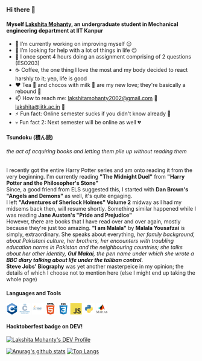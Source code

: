 ### Hi there 👋
#### Myself [Lakshita Mohanty](github.com/Lakshita2002), an undergraduate student in Mechanical engineering department at IIT Kanpur

- 🔭 I’m currently working on improving myself :relieved:
- 🤔 I’m looking for help with a lot of things in life :neutral_face:
- :cherry_blossom: I once spent 4 hours doing an assignment comprising of 2 questions (ESO203)
- :coffee: Coffee, the one thing I love the most and my body decided to react harshly to it; yep, life is good 
- :heart: Tea :tea: and chocos with milk :milk_glass: are my new love; they're basically a rebound :sneezing_face:
- 📫 How to reach me: lakshitamohanty2002@gmail.com :email: lakshita@iitk.ac.in :e-mail:
- ⚡ Fun fact: Online semester sucks if you didn't know already :slightly_smiling_face:
- 💀 Fun fact 2: Next semester will be online as well :broken_heart:

#### Tsundoku (積ん読) 
###### *the act of acquiring books and letting them pile up without reading them*
I recently got the entire Harry Potter series and am onto reading it from the very beginning. I'm currently reading **"The Midnight Duel"** from **"Harry Potter and the Philosopher's Stone"** <br>
Since, a good friend from ELS suggested this, I started with **Dan Brown's "Angels and Demons"** as well, it's quite engaging. <br>
I left **"Adventures of Sherlock Holmes" Volume 2** midway as I had my midsems back then, will resume shortly. Something similar happened while I was reading **Jane Austen's "Pride and Prejudice"** <br>
However, there are books that I have read over and over again, mostly because they're just too amazing. **"I am Malala"** by **Malala Yousafzai** is simply, extraordinary. She speaks about everything, _her family background, about Pakistani culture, her brothers, her encounters with troubling education norms in Pakistan and the neighbouring countries; she talks about her other identity, **Gul Makai**, the pen name under which she wrote a **BBC diary talking about life under the taliban control.**_ <br>
**Steve Jobs' Biography** was yet another masterpeice in my opinion; the details of which I choose not to mention here (else I might end up taking the whole page)

#### Languages and Tools
<code><img height="30" src = "https://raw.githubusercontent.com/github/explore/80688e429a7d4ef2fca1e82350fe8e3517d3494d/topics/cpp/cpp.png"></code>
<code><img height="30" src = "https://raw.githubusercontent.com/github/explore/80688e429a7d4ef2fca1e82350fe8e3517d3494d/topics/c/c.png"></code>
<code><img height="30" src = "https://raw.githubusercontent.com/github/explore/80688e429a7d4ef2fca1e82350fe8e3517d3494d/topics/java/java.png"></code>
<code><img height="30" src = "https://raw.githubusercontent.com/github/explore/80688e429a7d4ef2fca1e82350fe8e3517d3494d/topics/html/html.png"></code>
<code><img height="30" src = "https://raw.githubusercontent.com/github/explore/80688e429a7d4ef2fca1e82350fe8e3517d3494d/topics/css/css.png"></code>
<code><img height="30" src = "https://raw.githubusercontent.com/github/explore/80688e429a7d4ef2fca1e82350fe8e3517d3494d/topics/javascript/javascript.png"></code>
<code><img height="30" src = "https://raw.githubusercontent.com/github/explore/80688e429a7d4ef2fca1e82350fe8e3517d3494d/topics/python/python.png"></code>
<code><img height="30" src = "https://raw.githubusercontent.com/github/explore/80688e429a7d4ef2fca1e82350fe8e3517d3494d/topics/matlab/matlab.png"></code>

#### Hacktoberfest badge on DEV!
<a href="https://dev.to/lakshita2002">
  <img src="https://d2fltix0v2e0sb.cloudfront.net/dev-badge.svg" alt="Lakshita Mohanty's DEV Profile" height="30" width="30">
</a>

[![Anurag's github stats](https://github-readme-stats.vercel.app/api?username=Lakshita2002&count_private=true&show_icons=true&theme=light&include_all_commits=true&)](https://github.com/anuraghazra/github-readme-stats.vercel.app/api?username=Lakshita2002)
[![Top Langs](https://github-readme-stats.vercel.app/api/top-langs/?username=Lakshita2002&theme=light)](https://github.com/anuraghazra/github-readme-stats.vercel.api/top-langs?username=Lakshita2002)
